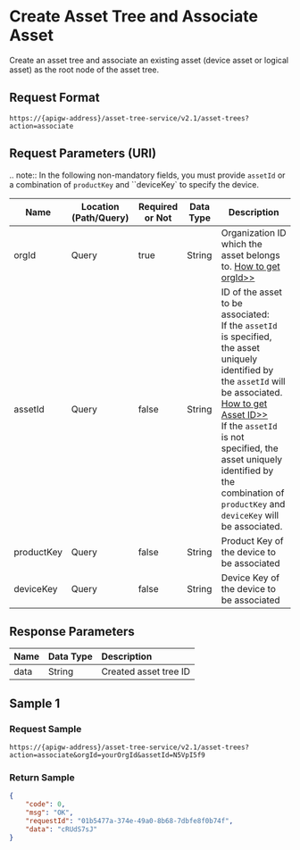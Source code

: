 ﻿# Create Asset Tree and Associate Asset

Create an asset tree and associate an existing asset (device asset or logical asset) as the root node of the asset tree.

## Request Format

```
https://{apigw-address}/asset-tree-service/v2.1/asset-trees?action=associate
```

## Request Parameters (URI)

.. note:: In the following non-mandatory fields, you must provide ``assetId`` or a combination of ``productKey`` and ``deviceKey` to specify the device.

>>>>>>>>>>>>>>>>>>>>>>>>>>>>>>>>>>>>>>>>>>>>>>>>>>>>>>>>>

| Name | Location (Path/Query) | Required or Not | Data Type | Description |
|---------------|------------------|----------|-----------|--------------|
| orgId         | Query| true     | String    | Organization ID which the asset belongs to. [How to get orgId>>](/docs/api/en/latest/api_faqs#how-to-get-organization-id-orgid-orgid)|
| assetId    | Query              | false    | String   | ID of the asset to be associated: <br>If the `assetId` is specified, the asset uniquely identified by the `assetId` will be associated. [How to get Asset ID>>](/docs/api/en/latest/api_faqs.html#how-to-get-asset-id-assetid-assetid)<br>If the `assetId` is not specified, the asset uniquely identified by the combination of `productKey` and `deviceKey` will be associated.  |
| productKey | Query              | false    | String   | Product Key of the device to be associated|
| deviceKey  | Query              | false    | String   | Device Key of the device to be associated|


## Response Parameters

| Name | Data Type | Description |
|:-----|:---------|:-------------------|
| data | String   | Created asset tree ID |


## Sample 1

### Request Sample

```
https://{apigw-address}/asset-tree-service/v2.1/asset-trees?action=associate&orgId=yourOrgId&assetId=N5VpI5f9
```

### Return Sample

```json
{
    "code": 0,
    "msg": "OK",
    "requestId": "01b5477a-374e-49a0-8b68-7dbfe8f0b74f",
    "data": "cRUdS7sJ"
}
```
